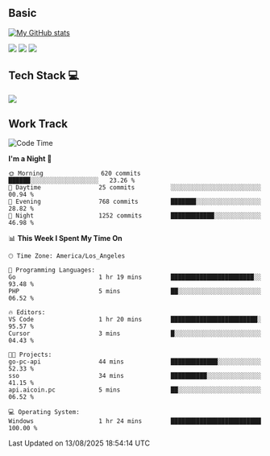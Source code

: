 ## Basic
 
[![My GitHub stats](https://github-readme-stats.vercel.app/api?username=Zzhihon&show_icons=true&theme=purple)](https://github.com/Zzhihon)
 
 [![](https://img.shields.io/badge/website-4493f8?style=for-the-badge&logo=About.me&logoColor=purple)](https://tatakal.com/)
 [![](https://img.shields.io/badge/RSS-4493f8?style=for-the-badge&logo=rss&logoColor=purple)](https://tatakal.com/feed/)
 [![](https://img.shields.io/badge/Email-4493f8?style=for-the-badge&logo=gmail&logoColor=purple)](mailto:bt1q@tatakal.com)

## Tech Stack 💻

<a href="https://skillicons.dev">
  <img src="https://skillicons.dev/icons?i=py,html,css,javascript,bash,java,vue,go,nodejs,cpp" />
</a>

</br>

## Work Track

<!--START_SECTION:waka-->
![Code Time](http://img.shields.io/badge/Code%20Time-436%20hrs%2040%20mins-blue)

**I'm a Night 🦉** 

```text
🌞 Morning                620 commits         ██████░░░░░░░░░░░░░░░░░░░   23.26 % 
🌆 Daytime                25 commits          ░░░░░░░░░░░░░░░░░░░░░░░░░   00.94 % 
🌃 Evening                768 commits         ███████░░░░░░░░░░░░░░░░░░   28.82 % 
🌙 Night                  1252 commits        ████████████░░░░░░░░░░░░░   46.98 % 
```


📊 **This Week I Spent My Time On** 

```text
🕑︎ Time Zone: America/Los_Angeles

💬 Programming Languages: 
Go                       1 hr 19 mins        ███████████████████████░░   93.48 % 
PHP                      5 mins              ██░░░░░░░░░░░░░░░░░░░░░░░   06.52 % 

🔥 Editors: 
VS Code                  1 hr 20 mins        ████████████████████████░   95.57 % 
Cursor                   3 mins              █░░░░░░░░░░░░░░░░░░░░░░░░   04.43 % 

🐱‍💻 Projects: 
go-pc-api                44 mins             █████████████░░░░░░░░░░░░   52.33 % 
sso                      34 mins             ██████████░░░░░░░░░░░░░░░   41.15 % 
api.aicoin.pc            5 mins              ██░░░░░░░░░░░░░░░░░░░░░░░   06.52 % 

💻 Operating System: 
Windows                  1 hr 24 mins        █████████████████████████   100.00 % 
```


 Last Updated on 13/08/2025 18:54:14 UTC
<!--END_SECTION:waka-->
